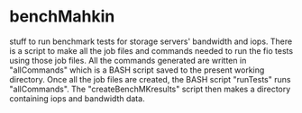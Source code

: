 # benchMahkin
stuff to run benchmark tests for storage servers' bandwidth and iops. There is a script to make all the job files and commands needed to run the fio tests using
those job files. All the commands generated are written in "allCommands" which is a BASH script saved to the present working directory.
Once all the job files are created, the BASH script "runTests" runs "allCommands". The "createBenchMKresults" script then makes a directory
containing iops and bandwidth data.

